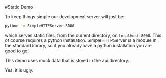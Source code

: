 #Static Demo

To keep things simple our development server will just be:

```bash
python -m SimpleHTTPServer 8000
```

which serves static files, from the current directory, on `localhost:8000`. This of course requires a python installation. SimpleHTTPServer is a module in the standard library, so if you already have a python installation you are good to go!

This demo uses mock data that is stored in the api directory.

Yes, it is ugly.
